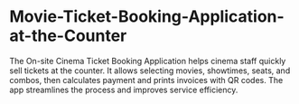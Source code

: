 # Movie-Ticket-Booking-Application-at-the-Counter
The On-site Cinema Ticket Booking Application helps cinema staff quickly sell tickets at the counter. It allows selecting movies, showtimes, seats, and combos, then calculates payment and prints invoices with QR codes. The app streamlines the process and improves service efficiency.
